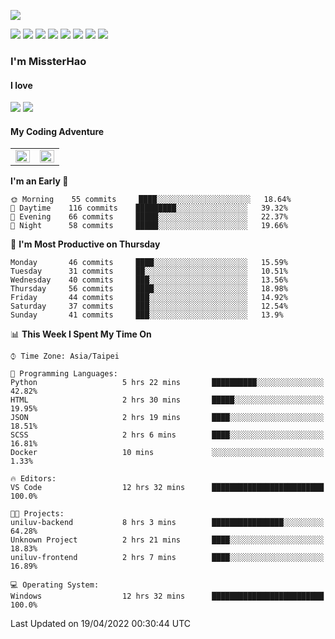 ![](https://komarev.com/ghpvc/?username=MissterHao&color=ff69b4)

[![](https://img.shields.io/badge/Amazon%20AWS-%23232F3E?logo=amazon-aws&logoColor=white&style=for-the-badge)](https://aws.amazon.com/)
[![](https://img.shields.io/badge/Python-3776AB?style=for-the-badge&logo=python&logoColor=white)](https://www.djangoproject.com/)
[![](https://img.shields.io/badge/Django-092E20?style=for-the-badge&logo=django&logoColor=white)](https://www.python.org/)
[![](https://img.shields.io/badge/Flask-000000?style=for-the-badge&logo=flask&logoColor=white)](https://flask.palletsprojects.com/en/2.1.x/)
[![](https://img.shields.io/badge/go-%2300ADD8.svg?&style=for-the-badge&logo=go&logoColor=white)](https://golang.org/)
[![](https://img.shields.io/badge/javascript-%23F7DF1E.svg?&style=for-the-badge&logo=javascript&logoColor=black)](https://www.javascript.com/)
[![](https://img.shields.io/badge/mysql-%234479A1.svg?&style=for-the-badge&logo=mysql&logoColor=white)](https://www.mysql.com/)
[![](https://img.shields.io/badge/docker-%232496ED.svg?&style=for-the-badge&logo=docker&logoColor=white)](https://www.docker.com/)

### I'm MissterHao

#### I love  
![](https://img.shields.io/badge/Netflix-E50914?style=for-the-badge&logo=netflix&logoColor=white)
![](https://img.shields.io/badge/YouTube-FF0000?style=for-the-badge&logo=youtube&logoColor=white)

#### My Coding Adventure
<!-- Readme stats -->
<!-- https://github.com/anuraghazra/github-readme-stats -->
<table>
<tr>
    <td valign="top" width="50%">
    <img src="https://github-readme-stats.vercel.app/api?username=MissterHao&hide_border=true&show_icons=true&locale=en" align="left" style="width: 100%" />
    </td>
    <td valign="top" width="50%">
    <img src="https://github-readme-stats.vercel.app/api/top-langs?username=MissterHao&hide_border=true&show_icons=true&locale=en&layout=compact" align="left" style="width: 100%" />
    </td>
</tr>
</table>  


<!--START_SECTION:waka-->
**I'm an Early 🐤** 

```text
🌞 Morning    55 commits     ████░░░░░░░░░░░░░░░░░░░░░   18.64% 
🌆 Daytime    116 commits    █████████░░░░░░░░░░░░░░░░   39.32% 
🌃 Evening    66 commits     █████░░░░░░░░░░░░░░░░░░░░   22.37% 
🌙 Night      58 commits     █████░░░░░░░░░░░░░░░░░░░░   19.66%

```
📅 **I'm Most Productive on Thursday** 

```text
Monday       46 commits     ████░░░░░░░░░░░░░░░░░░░░░   15.59% 
Tuesday      31 commits     ██░░░░░░░░░░░░░░░░░░░░░░░   10.51% 
Wednesday    40 commits     ███░░░░░░░░░░░░░░░░░░░░░░   13.56% 
Thursday     56 commits     ████░░░░░░░░░░░░░░░░░░░░░   18.98% 
Friday       44 commits     ███░░░░░░░░░░░░░░░░░░░░░░   14.92% 
Saturday     37 commits     ███░░░░░░░░░░░░░░░░░░░░░░   12.54% 
Sunday       41 commits     ███░░░░░░░░░░░░░░░░░░░░░░   13.9%

```


📊 **This Week I Spent My Time On** 

```text
⌚︎ Time Zone: Asia/Taipei

💬 Programming Languages: 
Python                   5 hrs 22 mins       ██████████░░░░░░░░░░░░░░░   42.82% 
HTML                     2 hrs 30 mins       █████░░░░░░░░░░░░░░░░░░░░   19.95% 
JSON                     2 hrs 19 mins       ████░░░░░░░░░░░░░░░░░░░░░   18.51% 
SCSS                     2 hrs 6 mins        ████░░░░░░░░░░░░░░░░░░░░░   16.81% 
Docker                   10 mins             ░░░░░░░░░░░░░░░░░░░░░░░░░   1.33%

🔥 Editors: 
VS Code                  12 hrs 32 mins      █████████████████████████   100.0%

🐱‍💻 Projects: 
uniluv-backend           8 hrs 3 mins        ████████████████░░░░░░░░░   64.28% 
Unknown Project          2 hrs 21 mins       ████░░░░░░░░░░░░░░░░░░░░░   18.83% 
uniluv-frontend          2 hrs 7 mins        ████░░░░░░░░░░░░░░░░░░░░░   16.89%

💻 Operating System: 
Windows                  12 hrs 32 mins      █████████████████████████   100.0%

```


 Last Updated on 19/04/2022 00:30:44 UTC
<!--END_SECTION:waka-->

<!--
**MissterHao/MissterHao** is a ✨ _special_ ✨ repository because its `README.md` (this file) appears on your GitHub profile.

Here are some ideas to get you started:

- 🔭 I’m currently working on ...
- 🌱 I’m currently learning ...
- 👯 I’m looking to collaborate on ...
- 🤔 I’m looking for help with ...
- 💬 Ask me about ...
- 📫 How to reach me: ...
- 😄 Pronouns: ...
- ⚡ Fun fact: ...
-->
